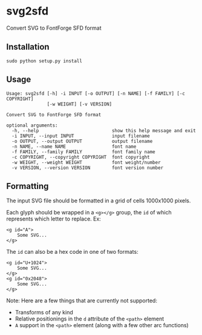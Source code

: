 # svg2sfd

Convert SVG to FontForge SFD format

## Installation

```
sudo python setup.py install
```

## Usage

```
Usage: svg2sfd [-h] -i INPUT [-o OUTPUT] [-n NAME] [-f FAMILY] [-c COPYRIGHT]
               [-w WEIGHT] [-v VERSION]

Convert SVG to FontForge SFD format

optional arguments:
  -h, --help                           show this help message and exit
  -i INPUT, --input INPUT              input filename
  -o OUTPUT, --output OUTPUT           output filename
  -n NAME, --name NAME                 font name
  -f FAMILY, --family FAMILY           font family name
  -c COPYRIGHT, --copyright COPYRIGHT  font copyright
  -w WEIGHT, --weight WEIGHT           font weight/number
  -v VERSION, --version VERSION        font version number
```

## Formatting

The input SVG file should be formatted in a grid of cells 1000x1000 pixels.

Each glyph should be wrapped in a `<g></g>` group, the `id` of which represents which letter to replace. Ex:

```
<g id="A">
    Some SVG...
</g>
```

The `id` can also be a hex code in one of two formats:

```
<g id="U+1024">
    Some SVG...
</g>
<g id="0x2048">
    Some SVG...
</g>
```

Note: Here are a few things that are currently not supported:

* Transforms of any kind
* Relative positionings in the `d` attribute of the `<path>` element
* `A` support in the `<path>` element (along with a few other arc functions)
